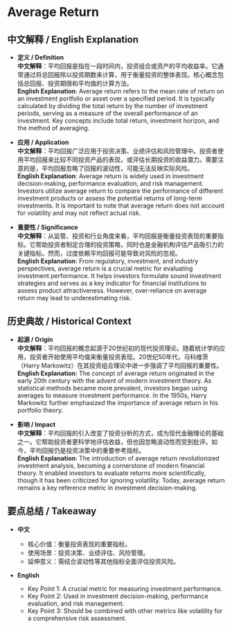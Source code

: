 # Average Return

## 中文解释 / English Explanation

* **定义 / Definition**  
  **中文解释**：平均回报是指在一段时间内，投资组合或资产的平均收益率。它通常通过将总回报除以投资期数来计算，用于衡量投资的整体表现。核心概念包括总回报、投资期限和平均值的计算方法。  
  **English Explanation**: Average return refers to the mean rate of return on an investment portfolio or asset over a specified period. It is typically calculated by dividing the total return by the number of investment periods, serving as a measure of the overall performance of an investment. Key concepts include total return, investment horizon, and the method of averaging.

* **应用 / Application**  
  **中文解释**：平均回报广泛应用于投资决策、业绩评估和风险管理中。投资者使用平均回报来比较不同投资产品的表现，或评估长期投资的收益潜力。需要注意的是，平均回报忽略了回报的波动性，可能无法反映实际风险。  
  **English Explanation**: Average return is widely used in investment decision-making, performance evaluation, and risk management. Investors utilize average return to compare the performance of different investment products or assess the potential returns of long-term investments. It is important to note that average return does not account for volatility and may not reflect actual risk.

* **重要性 / Significance**  
  **中文解释**：从监管、投资和行业角度来看，平均回报是衡量投资表现的重要指标。它帮助投资者制定合理的投资策略，同时也是金融机构评估产品吸引力的关键指标。然而，过度依赖平均回报可能导致对风险的忽视。  
  **English Explanation**: From regulatory, investment, and industry perspectives, average return is a crucial metric for evaluating investment performance. It helps investors formulate sound investment strategies and serves as a key indicator for financial institutions to assess product attractiveness. However, over-reliance on average return may lead to underestimating risk.

## 历史典故 / Historical Context

* **起源 / Origin**  
  **中文解释**：平均回报的概念起源于20世纪初的现代投资理论。随着统计学的应用，投资者开始使用平均值来衡量投资表现。20世纪50年代，马科维茨（Harry Markowitz）在其投资组合理论中进一步强调了平均回报的重要性。  
  **English Explanation**: The concept of average return originated in the early 20th century with the advent of modern investment theory. As statistical methods became more prevalent, investors began using averages to measure investment performance. In the 1950s, Harry Markowitz further emphasized the importance of average return in his portfolio theory.

* **影响 / Impact**  
  **中文解释**：平均回报的引入改变了投资分析的方式，成为现代金融理论的基础之一。它帮助投资者更科学地评估收益，但也因忽略波动性而受到批评。如今，平均回报仍是投资决策中的重要参考指标。  
  **English Explanation**: The introduction of average return revolutionized investment analysis, becoming a cornerstone of modern financial theory. It enabled investors to evaluate returns more scientifically, though it has been criticized for ignoring volatility. Today, average return remains a key reference metric in investment decision-making.

## 要点总结 / Takeaway

* **中文**  
  - 核心价值：衡量投资表现的重要指标。  
  - 使用场景：投资决策、业绩评估、风险管理。  
  - 延伸意义：需结合波动性等其他指标全面评估投资风险。  

* **English**  
  - Key Point 1: A crucial metric for measuring investment performance.  
  - Key Point 2: Used in investment decision-making, performance evaluation, and risk management.  
  - Key Point 3: Should be combined with other metrics like volatility for a comprehensive risk assessment.